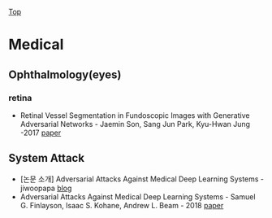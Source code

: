 [Top](index.md)

# Medical

## Ophthalmology(eyes)

### retina

* Retinal Vessel Segmentation in Fundoscopic Images with Generative  Adversarial Networks - Jaemin Son, Sang Jun Park, Kyu-Hwan Jung -2017 [paper](https://arxiv.org/abs/1706.09318)

## System Attack

* [논문 소개] Adversarial Attacks Against Medical Deep Learning Systems - jiwoopapa [blog](https://steemit.com/kr/@jiwoopapa/adversarial-attacks-against-medical-deep-learning-systems)
* Adversarial Attacks Against Medical Deep Learning Systems - Samuel G. Finlayson, Isaac S. Kohane, Andrew L. Beam - 2018 [paper](https://arxiv.org/abs/1804.05296)













